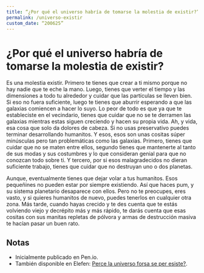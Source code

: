 ```yaml
---
title: “¿Por qué el universo habría de tomarse la molestia de existir?”
permalink: /universo-existir
custom_date: “200625”
---
```


# ¿Por qué el universo habría de tomarse la molestia de existir?

Es una molestia existir. Primero te tienes que crear a ti mismo porque no hay nadie que te eche la mano. Luego, tienes que verter el tiempo y las dimensiones a todo tu alrededor y cuidar que las partículas se lleven bien. Si eso no fuera suficiente, luego te tienes que aburrir esperando a que las galaxias comiencen a hacer lo suyo. Lo peor de todo es que ya que te estableciste en el vecindario, tienes que cuidar que no se te derramen las galaxias mientras estas siguen creciendo y hacen su propia vida. Ah, y vida, esa cosa que solo da dolores de cabeza. Si no usas preservativo puedes terminar desarrollando humanitos. Y esos, esos son unas cositas súper minúsculas pero tan problemáticas como las galaxias. Primero, tienes que cuidar que no se maten entre ellos, segundo tienes que mantenerte al tanto de sus modas y sus costumbres y lo que consideran genial para que no conozcan todo sobre ti. Y tercero, por si esos malagradecidos no dieran suficiente trabajo, tienes que cuidar que no destruyan uno o dos planetas.

Aunque, eventualmente tienes que dejar volar a tus humanitos. Esos pequeñines no pueden estar por siempre existiendo. Así que haces pum, y su sistema planetario desaparece con ellos. Pero no te preocupes, eres vasto, y si quieres humanitos de nuevo, puedes tenerlos en cualquier otra zona. Más tarde, cuando hayas crecido y te des cuenta que te estás volviendo viejo y decrépito más y más rápido, te darás cuenta que esas cositas con sus manitas repletas de pólvora y armas de destrucción masiva te hacían pasar un buen rato.

## Notas

- Inicialmente publicado en Pen.io.
- También disponible en Elefen: [Perce la universo forsa se per esiste?](/universo-esiste).
